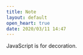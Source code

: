 ```yaml
---
title: Note
layout: default
open_heart: true
date: 2020/03/11 14:47
---
```


JavaScript is for decoration.
